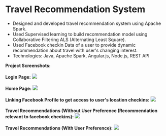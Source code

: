 # Travel Recommendation System
<ul>
<li> Designed and developed travel recommendation system using Apache Spark.</li>
<li> Used  Supervised learning to build recommendation model using Collaborative Filtering  ALS  
   (Alternating Least Square). </li>
<li> Used Facebook checkin Data of a user to provide dynamic recommendation about travel with 
   user's changing interest.</li>
<li> Technologies: Java, Apache Spark, Angular.js, Node.js, REST API </li>
</ul>

<b>Project Screenshots:</b><br/>
<br/>
<b>Login Page:</b>
<img src="https://github.com/jagrutipatil/Travel-Recommendation-System/blob/master/screenshots/login.png">
<br/>
<br/>
<b>Home Page:</b>
<img src="https://github.com/jagrutipatil/Travel-Recommendation-System/blob/master/screenshots/homepage.png">
<br/>
<br/>
<b>Linking Facebook Profile to get access to user's location checkins:</b>
<img src="https://github.com/jagrutipatil/Travel-Recommendation-System/blob/master/screenshots/facebooklink.png">
<br/>
<br/>
<b>Travel Recommendations (Without User Preference (Recommendation relevant to facebook checkins): </b>
<img src="https://github.com/jagrutipatil/Travel-Recommendation-System/blob/master/screenshots/recommendations.png">
<br/>
<br/>
<b>Travel Recommendations (With User Preference):</b>
<img src="https://github.com/jagrutipatil/Travel-Recommendation-System/blob/master/screenshots/recommendations2.png">
<br/>
